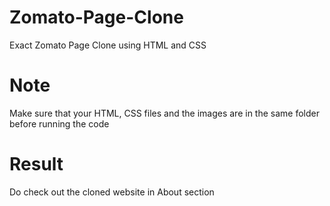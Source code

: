 # Zomato-Page-Clone
Exact Zomato Page Clone using HTML and CSS 
# Note
Make sure that your HTML, CSS files and the images are in the same folder before running the code
# Result
Do check out the cloned website in About section
